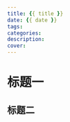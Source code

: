 ```yaml
---
title: {{ title }}
date: {{ date }}
tags: 
categories: 
description: 
cover: 
---
```

# 标题一
## 标题二
<!-- {% asset_img p1.png p1 %} -->
